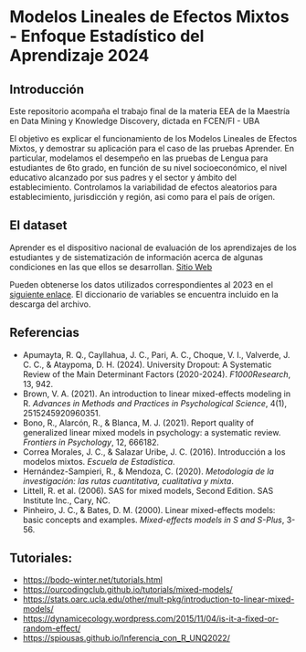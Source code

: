 # Modelos Lineales de Efectos Mixtos - Enfoque Estadístico del Aprendizaje 2024
## Introducción
Este repositorio acompaña el trabajo final de la materia EEA de la Maestría en Data Mining y Knowledge Discovery, dictada en FCEN/FI - UBA

El objetivo es explicar el funcionamiento de los Modelos Lineales de Efectos Mixtos, y demostrar su aplicación para el caso de las pruebas Aprender.
En particular, modelamos el desempeño en las pruebas de Lengua para estudiantes de 6to grado, en función de su nivel socioeconómico, el nivel educativo alcanzado por sus padres y el sector y ámbito del establecimiento.
Controlamos la variabilidad de efectos aleatorios para establecimiento, jurisdicción y región, asi como para el país de orígen.

## El dataset
Aprender es el dispositivo nacional de evaluación de los aprendizajes de los estudiantes y de sistematización de información acerca de algunas condiciones en las que ellos se desarrollan.
[Sitio Web](https://www.argentina.gob.ar/educacion/evaluacion-informacion-educativa/aprender)

Pueden obtenerse los datos utilizados correspondientes al 2023 en el [siguiente enlace](https://www.argentina.gob.ar/sites/default/files/bases_csv.zip).
El diccionario de variables se encuentra incluido en la descarga del archivo.

## Referencias

- Apumayta, R. Q., Cayllahua, J. C., Pari, A. C., Choque, V. I., Valverde, J. C. C., & Ataypoma, D. H. (2024). University Dropout: A Systematic Review of the Main Determinant Factors (2020-2024). *F1000Research*, 13, 942.
- Brown, V. A. (2021). An introduction to linear mixed-effects modeling in R. *Advances in Methods and Practices in Psychological Science*, 4(1), 2515245920960351.
- Bono, R., Alarcón, R., & Blanca, M. J. (2021). Report quality of generalized linear mixed models in psychology: a systematic review. *Frontiers in Psychology*, 12, 666182.
- Correa Morales, J. C., & Salazar Uribe, J. C. (2016). Introducción a los modelos mixtos. *Escuela de Estadística*.
- Hernández-Sampieri, R., & Mendoza, C. (2020). *Metodología de la investigación: las rutas cuantitativa, cualitativa y mixta*.
- Littell, R. et al. (2006). SAS for mixed models, Second Edition. SAS Institute Inc., Cary, NC. 
- Pinheiro, J. C., & Bates, D. M. (2000). Linear mixed-effects models: basic concepts and examples. *Mixed-effects models in S and S-Plus*, 3-56.

## Tutoriales:

- https://bodo-winter.net/tutorials.html 
- https://ourcodingclub.github.io/tutorials/mixed-models/ 
- https://stats.oarc.ucla.edu/other/mult-pkg/introduction-to-linear-mixed-models/ 
- https://dynamicecology.wordpress.com/2015/11/04/is-it-a-fixed-or-random-effect/
- https://spiousas.github.io/Inferencia_con_R_UNQ2022/

